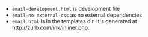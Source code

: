 
 - `email-development.html` is development file
 - `email-no-external-css` as no external dependencies
 - `email.html` is in the templates dir. It's generated at http://zurb.com/ink/inliner.php.